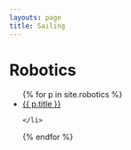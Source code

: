 ```yaml
---
layouts: page
title: Sailing
---
```


# Robotics


<ul>
  {% for p in site.robotics %}
    <li>
      <a href="{{ p.url }}">{{ p.title }}</a>
     
    </li>
  {% endfor %}
</ul>